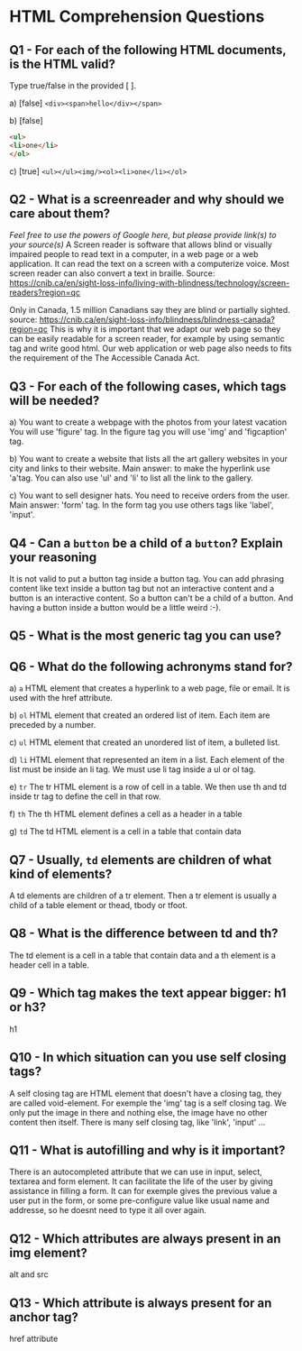 # HTML Comprehension Questions

## Q1 - For each of the following HTML documents, is the HTML valid?

Type true/false in the provided [ ].

a) [false] `<div><span>hello</div></span>`

b) [false]

```html
<ul>
<li>one</li>
</ol>
```

c) [true] `<ul></ul><img/><ol><li>one</li></ol>`

## Q2 - What is a screenreader and why should we care about them?

_Feel free to use the powers of Google here, but please provide link(s) to your source(s)_
A Screen reader is software that allows blind or visually impaired people to read text in a computer, in a web page or a web application. It can read the text on a screen with a computerize voice. Most screen reader can also convert a text in braille. 
Source: https://cnib.ca/en/sight-loss-info/living-with-blindness/technology/screen-readers?region=qc

Only in Canada, 1.5 million Canadians say they are blind or partially sighted. 
source: https://cnib.ca/en/sight-loss-info/blindness/blindness-canada?region=qc
This is why it is important that we adapt our web page so they can be easily readable for a screen reader, for example by using semantic tag and write good html.
Our web application or web page also needs to fits the requirement of the The Accessible Canada Act.


## Q3 - For each of the following cases, which tags will be needed?

a) You want to create a webpage with the photos from your latest vacation
You will use 'figure' tag. In the figure tag you will use 'img' and 'figcaption' tag.

b) You want to create a website that lists all the art gallery websites in your city and links to their website.
Main answer: to make the hyperlink use 'a'tag. 
You can also use 'ul' and 'li' to list all the link to the gallery.

c) You want to sell designer hats. You need to receive orders from the user.
Main answer: 'form' tag. 
In the form tag you use others tags like 'label', 'input'.

## Q4 - Can a `button` be a child of a `button`? Explain your reasoning
It is not valid to put a button tag inside a button tag. You can add phrasing content like text inside a button tag but not an interactive content and a button is an interactive content. So a button can't be a child of a button. And having a button inside a button would be a little weird :-). 

## Q5 - What is the most generic tag you can use?
<div>

## Q6 - What do the following achronyms stand for?

a) `a` HTML element that creates a hyperlink to a web page, file or email. It is used with the href attribute.

b) `ol` HTML element that created an ordered list of item. Each item are preceded by a number.

c) `ul` HTML element that created an unordered list of item, a bulleted list. 

d) `li` HTML element that represented an item in a list. Each element of the list must be inside an li tag. We must use li tag inside a ul or ol tag.

e) `tr` The tr HTML element is a row of cell in a table. We then use th and td inside tr tag to define the cell in that row.

f) `th` The th HTML element defines a cell as a header in a table

g) `td` The td HTML element is a cell in a table that contain data

## Q7 - Usually, `td` elements are children of what kind of elements?
A td elements are children of a tr element. Then a tr element is usually a child of a table element or  thead, tbody or tfoot.

## Q8 - What is the difference between td and th?
The td element is a cell in a table that contain data and a th element is a header cell in a table.

## Q9 - Which tag makes the text appear bigger: h1 or h3?
h1

## Q10 - In which situation can you use self closing tags?
A self closing tag are HTML element that doesn't have a closing tag, they are called void-element. For exemple the 'img' tag is a self closing tag. We only put the image in there and nothing else, the image have no other content then itself. There is many self closing tag, like 'link', 'input' ...

## Q11 - What is autofilling and why is it important?
There is an autocompleted attribute that we can use in input, select, textarea and form element. It can facilitate the life of the user by giving assistance in filling a form. It can for exemple gives the previous value a user put in the form, or some pre-configure value like usual name and addresse, so he doesnt need to type it all over again. 

## Q12 - Which attributes are always present in an img element?
alt and src

## Q13 - Which attribute is always present for an anchor tag?
 href attribute
